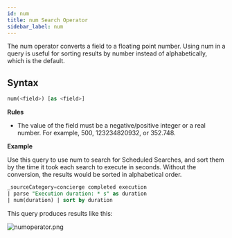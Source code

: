 ```yaml
---
id: num
title: num Search Operator
sidebar_label: num
---
```




The num operator converts a field to a floating point number. Using num in a query is useful for sorting results by number instead of alphabetically, which is the default.


## Syntax

```sql
num(<field>) [as <field>]
```

**Rules**

* The value of the field must be a negative/positive integer or a real number. For example, 500, 123234820932, or 352.748.

**Example**

Use this query to use num to search for Scheduled Searches, and sort them by the time it took each search to execute in seconds. Without the conversion, the results would be sorted in alphabetical order.

```sql
_sourceCategory=concierge completed execution
| parse "Execution duration: * s" as duration
| num(duration) | sort by duration
```

This query produces results like this:

![numoperator.png](/img/search/searchquerylanguage/search-operators/numoperator.png)
